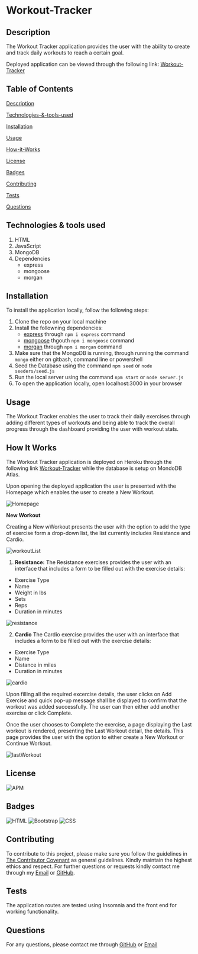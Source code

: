 # Workout-Tracker
## Description
The Workout Tracker application provides the user with the ability to create and track daily workouts to reach a certain goal. 

Deployed application can be viewed through the following link: [Workout-Tracker](https://stormy-escarpment-39241.herokuapp.com/?id=60a564413b7e1600151330d6)

## Table of Contents

[Description](#Description)

[Technologies-&-tools-used](#Technologies-&-tools-used)

[Installation](#Installation)

[Usage](#usage)

[How-it-Works](#How-it-Works)

[License](#License)

[Badges](#Badges)

[Contributing](#contributing)

[Tests](#tests)

[Questions](#questions)

## Technologies & tools used
1. HTML
2. JavaScript
3. MongoDB
4. Dependencies
    * express
    * mongoose
    * morgan

## Installation
To install the application locally, follow the following steps:
1. Clone the repo on your local machine
3. Install the followning dependencies:
    * [express](https://www.npmjs.com/package/express) through `npm i express` command
    * [mongoose](https://www.npmjs.com/package/mongoose) thgouth `npm i mongoose` command
    * [morgan](https://www.npmjs.com/package/morgan) through `npm i morgan` command
4. Make sure that the MongoDB is running, through running the command `mongo` either on gitbash, command line or powershell
5. Seed the Database using the command `npm seed` or `node seeders/seed.js`
6. Run the local server using the command `npm start` or `node server.js`
7. To open the application locally, open localhost:3000 in your browser

## Usage
The Workout Tracker enables the user to track their daily exercises through adding different types of workouts and being able to track the overall progress through the dashboard providing the user with workout stats.

## How It Works
The Workout Tracker application is deployed on Heroku through the following link [Workout-Tracker](https://stormy-escarpment-39241.herokuapp.com/?id=60a564413b7e1600151330d6) while the database is setup on MondoDB Atlas.

Upon opening the deployed application the user is presented with the Homepage which enables the user to create a New Workout. 

![Homepage](./assets/images/HomepageFinal.png)

**New Workout** 

Creating a New wWorkout presents the user with the option to add the type of exercise form a drop-down list, the list currently includes Resistance and Cardio.

![workoutList](./assets/images/workoutList.png)

1. **Resistance:** 
The Resistance exercises provides the user with an interface that includes a form to be filled out with the exercise details: 
* Exercise Type
* Name 
* Weight in lbs 
* Sets 
* Reps 
* Duration in minutes

![resistance](./assets/images/resistance.png)

2. **Cardio**
The Cardio exercise provides the user with an interface that includes a form to be filled out with the exercise details:
* Exercise Type
* Name
* Distance in miles
* Duration in minutes

![cardio](./assets/images/cardio.png)


Upon filling all the required excercise details, the user clicks on Add Exercise and quick pop-up message shall be displayed to confirm that the workout was added successfully. The user can then either add another exercise or click Complete. 

Once the user chooses to Complete the exercise, a page displaying the Last workout is rendered, presenting the Last Workout detail, the details. This page provides the user with the option to either create a New Workout or Continue Workout.

![lastWorkout](./assets/images/lastWorkout.png)



## License
![APM](https://img.shields.io/apm/l/README)

## Badges

![HTML](https://img.shields.io/badge/HTML-blue)
![Bootstrap](https://img.shields.io/badge/Bootstrap-blue)
![CSS](https://img.shields.io/badge/CSS-blue)

## Contributing 

To contribute to this project, please make sure you follow the guidelines in [The Contributor Covenant](https://www.contributor-covenant.org/) as general guidelines.
Kindly maintain the highest ethics and respect. For further questions or requests kindly contact me through my [Email](mailto:noha_ashraf85@hotmail.com) or [GitHub](https://github.com/NohaAshraf85).

## Tests
The application routes are tested using Insomnia and the front end for working functionality.

## Questions
For any questions, please contact me through [GitHub](https://github.com/NohaAshraf85) 
or [Email](mailto:noha_ashraf85@hotmail.com)